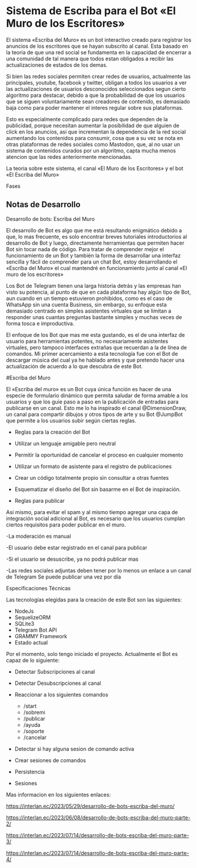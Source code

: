 # Sistema de Escriba para el Bot «El Muro de los Escritores»

El sistema «Escriba del Muro» es un bot interactivo creado para registrar los anuncios de los escritores que se hayan subscrito al canal. Esta basado en la teoria de que una red social se fundamenta en la capacidad de encerrar a una comunidad de tal manera que todos estan obligados a recibir las actualizaciones de estados de los demas.

Si bien las redes sociales permiten crear redes de usuarios, actualmente las principales, youtube, facebook y twitter, obligan a todos los usuarios a ver las actualizaciones de usuarios desconocidos seleccionados segun cierto algoritmo para destacar, debido a que la probabilidad de que los usuarios que se siguen voluntariamente sean creadores de contenido, es demasiado baja como para poder mantener el interes regular sobre sus plataformas.

Esto es especialmente complicado para redes que dependen de la publicidad, porque necesitan aumentar la posibilidad de que alguien de click en los anuncios, asi que incrementan la dependencia de la red social aumentando los contenidos para consumir, cosa que a su vez se nota en otras plataformas de redes sociales como Mastodon, que, al no usar un sistema de contenidos curados por un algoritmo, capta mucha menos atencion que las redes anteriormente mencionadas.

La teoria sobre este sistema, el canal «El Muro de los Escritores» y el bot «El Escriba del Muro»

Fases

## Notas de Desarrollo

Desarrollo de bots: Escriba del Muro

El desarrollo de Bot es algo que me está resultando enigmático debido a que, lo mas frecuente, es solo encontrar breves tutoriales introductorios al desarrollo de Bot y luego, directamente herramientas que permiten hacer Bot sin tocar nada de código. Para tratar de comprender mejor el funcionamiento de un Bot y también la forma de desarrollar una interfaz sencilla y fácil de comprender para un chat Bot, estoy desarrollando el «Escriba del Muro» el cual mantendré en funcionamiento junto al canal «El muro de los escritores»

Los Bot de Telegram tienen una larga historia detrás y las empresas han visto su potencia, al punto de que en cada plataforma hay algún tipo de Bot, aun cuando en un tiempo estuvieron prohibidos, como es el caso de WhatsApp sin una cuenta Business, sin embargo, su enfoque esta demasiado centrado en simples asistentes virtuales que se limitan a responder unas cuantas preguntas bastante simples y muchas veces de forma tosca e improductiva.

El enfoque de los Bot que mas me esta gustando, es el de una interfaz de usuario para herramientas potentes, no necesariamente asistentes virtuales, pero tampoco interfaces extrañas que recuerdan a la de línea de comandos. Mi primer acercamiento a esta tecnología fue con el Bot de descargar música del cual ya he hablado antes y que pretendo hacer una actualización de acuerdo a lo que descubra de este Bot.


#Escriba del Muro

El «Escriba del muro» es un Bot cuya única función es hacer de una especie de formulario dinámico que permita saludar de forma amable a los usuarios y que los guie paso a paso en la publicación de entradas para publicarse en un canal. Esto me lo ha inspirado el canal @DimensionDraw, un canal para compartir dibujos y otros tipos de arte y su Bot @JumpBot que permite a los usuarios subir según ciertas reglas.

- Reglas para la creación del Bot

- Utilizar un lenguaje amigable pero neutral

- Permitir la oportunidad de cancelar el proceso en cualquier momento

- Utilizar un formato de asistente para el registro de publicaciones

- Crear un código totalmente propio sin consultar a otras fuentes

- Esquematizar el diseño del Bot sin basarme en el Bot de inspiración.

- Reglas para publicar

Así mismo, para evitar el spam y al mismo tiempo agregar una capa de integración social adicional al Bot, es necesario que los usuarios cumplan ciertos requisitos para poder publicar en el muro.

-La moderación es manual

-El usuario debe estar registrado en el canal para publicar

-Si el usuario se desuscribe, ya no podrá publicar mas

-Las redes sociales adjuntas deben tener por lo menos un enlace a un canal de Telegram
Se puede publicar una vez por día

Especificaciones Técnicas

Las tecnologías elegidas para la creación de este Bot son las siguientes:

- NodeJs
- SequelizeORM
- SQLite3
- Telegram Bot API
- GRAMMY Framework
- Estado actual

Por el momento, solo tengo iniciado el proyecto. Actualmente el Bot es capaz de lo siguiente:

- Detectar Subscripciones al canal

- Detectar Desubscripciones al canal

- Reaccionar a los siguientes comandos

  - /start
  - /sobremi
  - /publicar
  - /ayuda
  - /soporte
  - /cancelar

- Detectar si hay alguna sesion de comando activa

- Crear sesiones de comandos

- Persistencia

- Sesiones
 
Mas informacion en los siguientes enlaces:

https://interlan.ec/2023/05/29/desarrollo-de-bots-escriba-del-muro/

https://interlan.ec/2023/06/08/desarrollo-de-bots-escriba-del-muro-parte-2/

https://interlan.ec/2023/07/14/desarrollo-de-bots-escriba-del-muro-parte-3/

https://interlan.ec/2023/07/14/desarrollo-de-bots-escriba-del-muro-parte-4/



